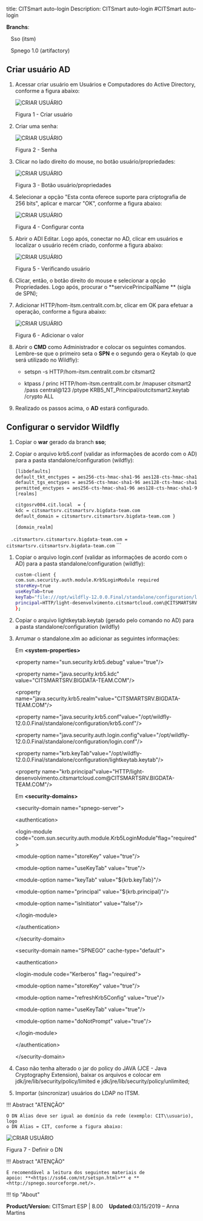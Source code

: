 title: CITSmart auto-login
Description: CITSmart auto-login
#CITSmart auto-login


**Branchs**:

   Sso (itsm)

   Spnego 1.0 (artifactory)


Criar usuário AD
----------------

1.  Acessar criar usuário em Usuários e Computadores do Active Directory,
    conforme a figura abaixo:

    ![CRIAR USUÁRIO](images/sso-1.jpg)

     Figura 1 - Criar usuário

2. Criar uma senha: 

    ![CRIAR USUÁRIO](images/sso-2.jpg)

     Figura 2 - Senha

3. Clicar no lado direito do mouse, no botão usuário/propriedades:

    ![CRIAR USUÁRIO](images/sso-3.jpg)

     Figura 3 - Botão usuário/propriedades

4. Selecionar a opção "Esta conta oferece suporte para criptografia de 256 bits", aplicar e marcar "OK", conforme a figura abaixo:

    ![CRIAR USUÁRIO](images/sso-4.jpg)

     Figura 4 - Configurar conta


5.  Abrir o ADI Editar. Logo após, conectar no AD, clicar em usuários e
    localizar o usuário recém criado, conforme a figura abaixo:
      
    ![CRIAR USUÁRIO](images/sso-5.jpg)

     Figura 5 - Verificando usuário

6.  Clicar, então, o botão direito do mouse e selecionar a opção Propriedades.
    Logo após, procurar o **servicePrincipalName ** (sigla de SPN);

7.  Adicionar HTTP/hom-itsm.centralit.com.br, clicar em OK para efetuar a
    operação, conforme a figura abaixo:

    ![CRIAR USUÁRIO](images/sso-6.jpg)

     Figura 6 - Adicionar o valor

8.  Abrir o **CMD** como Administrador e colocar os seguintes comandos.
    Lembre-se que o primeiro seta o **SPN** e o segundo gera o Keytab (o que
    será utilizado no Wildfly):

    -   setspn -s HTTP/hom-itsm.centralit.com.br citsmart2

    -   ktpass / princ HTTP/hom-itsm.centralit.com.br /mapuser citsmart2  /pass
        central\@123 /ptype KRB5_NT_Principal/outcitsmart2.keytab /crypto ALL

9.  Realizado os passos acima, o **AD** estará configurado. 


Configurar o servidor Wildfly
-----------------------------

1.  Copiar o **war** gerado da branch **sso**;

2.  Copiar o arquivo krb5.conf (validar as informações de acordo com o AD) para
    a pasta standalone/configuration (wildfly):
    
    ```sh
    [libdefaults]
    default_tkt_enctypes = aes256-cts-hmac-sha1-96 aes128-cts-hmac-sha1-96 rc4-hmac
    default_tgs_enctypes = aes256-cts-hmac-sha1-96 aes128-cts-hmac-sha1-96 rc4-hmac
    permitted_enctypes = aes256-cts-hmac-sha1-96 aes128-cts-hmac-sha1-96 rc4-hmac
    [realms]
    ```
    
    ```sh
    citgosrv004.cit.local  = {
    kdc = citsmartsrv.citsmartsrv.bigdata-team.com
    default_domain = citsmartsrv.citsmartsrv.bigdata-team.com }     
    ```
    
    ```sh
    [domain_realm]
    `.citsmartsrv.citsmartsrv.bigdata-team.com = citsmartsrv.citsmartsrv.bigdata-team.com`
    ```
    
1.  Copiar o arquivo login.conf (validar as informações de acordo com o AD) para a pasta standalone/configuration (wildfly):

    ```sh
    custom-client {
    com.sun.security.auth.module.Krb5LoginModule required
    storeKey=true
    useKeyTab=true
    keyTab="file:///opt/wildfly-12.0.0.Final/standalone/configuration/lightkeytab.keytab"
    principal=HTTP/light-desenvolvimento.citsmartcloud.com\@CITSMARTSRV.BIGDATA-TEAM.COM;
    };
    ```

1.  Copiar o arquivo lightkeytab.keytab (gerado pelo comando no AD) para a pasta
    standalone/configuration (wildfly)

2.  Arrumar o standalone.xlm ao adicionar as seguintes informações:

    Em **\<system-properties\>**

    \<property name="sun.security.krb5.debug" value="true"/\>

    \<property name="java.security.krb5.kdc" value="CITSMARTSRV.BIGDATA-TEAM.COM"/\>

    \<property name="java.security.krb5.realm"value="CITSMARTSRV.BIGDATA-TEAM.COM"/\>

    \<property name="java.security.krb5.conf"value="/opt/wildfly-12.0.0.Final/standalone/configuration/krb5.conf"/\>

    \<property name="java.security.auth.login.config"value="/opt/wildfly-12.0.0.Final/standalone/configuration/login.conf"/\>

    \<property name="krb.keyTab"value="/opt/wildfly-12.0.0.Final/standalone/configuration/lightkeytab.keytab"/\>

    \<property name="krb.principal"value="HTTP/light-desenvolvimento.citsmartcloud.com\@CITSMARTSRV.BIGDATA-TEAM.COM"/\>

    Em **\<security-domains\>**

    \<security-domain name="spnego-server"\>

    \<authentication\>

    \<login-module code="com.sun.security.auth.module.Krb5LoginModule"flag="required"\>

    \<module-option name="storeKey" value="true"/\>

    \<module-option name="useKeyTab" value="true"/\>

    \<module-option name="keyTab" value="\${krb.keyTab}"/\>

    \<module-option name="principal" value="\${krb.principal}"/\>

    \<module-option name="isInitiator" value="false"/\>

    \</login-module\>

    \</authentication\>

    \</security-domain\>

    \<security-domain name="SPNEGO" cache-type="default"\>

    \<authentication\>

    \<login-module code="Kerberos" flag="required"\>

    \<module-option name="storeKey" value="true"/\>

    \<module-option name="refreshKrb5Config" value="true"/\>

    \<module-option name="useKeyTab" value="true"/\>

    \<module-option name="doNotPrompt" value="true"/\>

    \</login-module\>

    \</authentication\>

    \</security-domain\>

1.  Caso não tenha alterado o jar do policy do JAVA (JCE - Java Cryptography
    Extension), baixar os arquivos e colocar em
    jdk/jre/lib/security/policy/limited e jdk/jre/lib/security/policy/unlimited;

2.  Importar (sincronizar) usuários do LDAP no ITSM.

!!! Abstract "ATENÇÃO"

    O DN Alias deve ser igual ao domínio da rede (exemplo: CIT\\usuario), logo
    o DN Alias = CIT, conforme a figura abaixo:

![CRIAR USUÁRIO](images/sso-7.jpg)

   Figura 7 - Definir o DN

!!! Abstract "ATENÇÃO"

    É recomendável a leitura dos seguintes materiais de
    apoio: **<https://ss64.com/nt/setspn.html>** e **<http://spnego.sourceforge.net/>.
    
    
 !!! tip "About"

<b>Product/Version:</b> CITSmart ESP | 8.00 &nbsp;&nbsp;
<b>Updated:</b>03/15/2019 – Anna Martins
   

